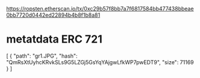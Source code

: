 
https://ropsten.etherscan.io/tx/0xc29b57f8bb7a7f6817584bb477438bbeae0bb7720d0442ed22894b4b8f1b8a81

# metatdata ERC 721

[
  {
    "path": "gr1.JPG",
    "hash": "QmRsXtUyhcKRvkSLs9G5LZGj5GsYqYAjgwLfkWP7pwEDT9",
    "size": 71169
  }
]


